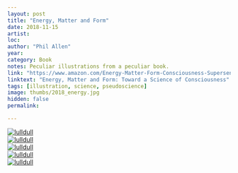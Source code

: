 ```yaml
---
layout: post
title: "Energy, Matter and Form"
date: 2018-11-15
artist: 
loc: 
author: "Phil Allen"
year: 
category: Book
notes: Peculiar illustrations from a peculiar book. 
link: "https://www.amazon.com/Energy-Matter-Form-Consciousness-Supersensitive/dp/0916438074"
linktext: "Energy, Matter and Form: Toward a Science of Consciousness"
tags: [illustration, science, pseudoscience]
image: thumbs/2018_energy.jpg
hidden: false
permalink:

---
```





<div class="post_image">
	<a href="{{ site.baseurl }}/images/posts/2018_energy/001.jpg" target="_blank">
	<img src="{{ site.baseurl }}/images/posts/2018_energy/001.jpg" alt="lulldull"></a>
</div>

<div class="post_image">
	<a href="{{ site.baseurl }}/images/posts/2018_energy/002.jpg" target="_blank">
	<img src="{{ site.baseurl }}/images/posts/2018_energy/002.jpg" alt="lulldull"></a>
</div>

<div class="post_image">
	<a href="{{ site.baseurl }}/images/posts/2018_energy/003.jpg" target="_blank">
	<img src="{{ site.baseurl }}/images/posts/2018_energy/003.jpg" alt="lulldull"></a>
</div>

<div class="post_image">
	<a href="{{ site.baseurl }}/images/posts/2018_energy/004.jpg" target="_blank">
	<img src="{{ site.baseurl }}/images/posts/2018_energy/004.jpg" alt="lulldull"></a>
</div>

<div class="post_image">
	<a href="{{ site.baseurl }}/images/posts/2018_energy/005.jpg" target="_blank">
	<img src="{{ site.baseurl }}/images/posts/2018_energy/005.jpg" alt="lulldull"></a>
</div>
